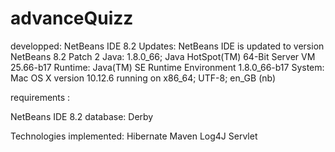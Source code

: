 # advanceQuizz
 

developped: NetBeans IDE 8.2
Updates: NetBeans IDE is updated to version NetBeans 8.2 Patch 2
Java: 1.8.0_66; Java HotSpot(TM) 64-Bit Server VM 25.66-b17
Runtime: Java(TM) SE Runtime Environment 1.8.0_66-b17
System: Mac OS X version 10.12.6 running on x86_64; UTF-8; en_GB (nb)


requirements :

NetBeans IDE 8.2
database: Derby

Technologies implemented:
Hibernate
Maven
Log4J
Servlet
